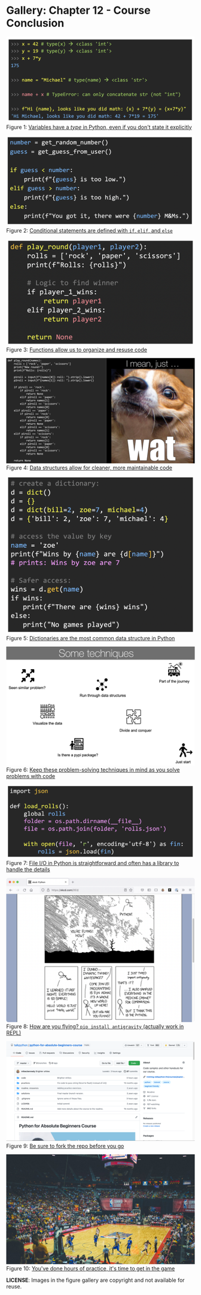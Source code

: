 # Gallery: Chapter 12 - Course Conclusion

[![Variables have a *type* in Python, even if you don't state it explicitly](figures/1202-variables_types.png)](figures/1202-variables_types.png)
Figure 1: [Variables have a *type* in Python, even if you don't state it explicitly](figures/1202-variables_types.png)


[![Conditional statements are defined with `if`, `elif`, and `else`](figures/1203-conditionals.png)](figures/1203-conditionals.png)
Figure 2: [Conditional statements are defined with `if`, `elif`, and `else`](figures/1203-conditionals.png)


[![Functions allow us to organize and resuse code](figures/1204-functions.png)](figures/1204-functions.png)
Figure 3: [Functions allow us to organize and resuse code](figures/1204-functions.png)


[![Data structures allow for cleaner, more maintainable code](figures/1205-data_structures.jpg)](figures/1205-data_structures.jpg)
Figure 4: [Data structures allow for cleaner, more maintainable code](figures/1205-data_structures.jpg)


[![Dictionaries are the most common data structure in Python](figures/1205-data_structures_2.png)](figures/1205-data_structures_2.png)
Figure 5: [Dictionaries are the most common data structure in Python](figures/1205-data_structures_2.png)


[![Keep these problem-solving techniques in mind as you solve problems with code](figures/0802-some_techniques_7.jpg)](figures/0802-some_techniques_7.jpg)
Figure 6: [Keep these problem-solving techniques in mind as you solve problems with code](figures/0802-some_techniques_7.jpg)


[![File I/O in Python is straightforward and often has a library to handle the details](figures/1207-file_io.png)](figures/1207-file_io.png)
Figure 7: [File I/O in Python is straightforward and often has a library to handle the details](figures/1207-file_io.png)


[![How are you flying? `pip install antigravity` (actually work in REPL)](figures/1208-external_packages.png)](figures/1208-external_packages.png)
Figure 8: [How are you flying? `pip install antigravity` (actually work in REPL)](figures/1208-external_packages.png)


[![Be sure to fork the repo before you go](figures/1209-git.png)](figures/1209-git.png)
Figure 9: [Be sure to fork the repo before you go](figures/1209-git.png)


[![You've done hours of practice, it's time to get in the game](figures/1210-get-in-the-game.jpg)](figures/1210-get-in-the-game.jpg)
Figure 10: [You've done hours of practice, it's time to get in the game](figures/1210-get-in-the-game.jpg)



**LICENSE**: Images in the figure gallery are copyright and not available for reuse. 

